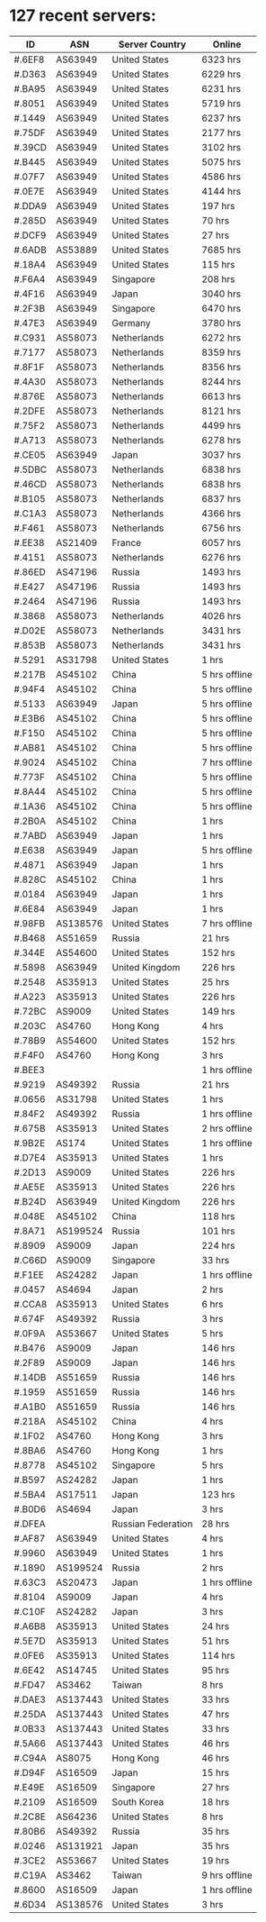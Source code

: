 # 127 recent servers:

| ID | ASN | Server Country | Online |
| ------ | ------ | ------ | ------ |
| #.6EF8 | AS63949 | United States | 6323 hrs |
| #.D363 | AS63949 | United States | 6229 hrs |
| #.BA95 | AS63949 | United States | 6231 hrs |
| #.8051 | AS63949 | United States | 5719 hrs |
| #.1449 | AS63949 | United States | 6237 hrs |
| #.75DF | AS63949 | United States | 2177 hrs |
| #.39CD | AS63949 | United States | 3102 hrs |
| #.B445 | AS63949 | United States | 5075 hrs |
| #.07F7 | AS63949 | United States | 4586 hrs |
| #.0E7E | AS63949 | United States | 4144 hrs |
| #.DDA9 | AS63949 | United States | 197 hrs |
| #.285D | AS63949 | United States | 70 hrs |
| #.DCF9 | AS63949 | United States | 27 hrs |
| #.6ADB | AS53889 | United States | 7685 hrs |
| #.18A4 | AS63949 | United States | 115 hrs |
| #.F6A4 | AS63949 | Singapore | 208 hrs |
| #.4F16 | AS63949 | Japan | 3040 hrs |
| #.2F3B | AS63949 | Singapore | 6470 hrs |
| #.47E3 | AS63949 | Germany | 3780 hrs |
| #.C931 | AS58073 | Netherlands | 6272 hrs |
| #.7177 | AS58073 | Netherlands | 8359 hrs |
| #.8F1F | AS58073 | Netherlands | 8356 hrs |
| #.4A30 | AS58073 | Netherlands | 8244 hrs |
| #.876E | AS58073 | Netherlands | 6613 hrs |
| #.2DFE | AS58073 | Netherlands | 8121 hrs |
| #.75F2 | AS58073 | Netherlands | 4499 hrs |
| #.A713 | AS58073 | Netherlands | 6278 hrs |
| #.CE05 | AS63949 | Japan | 3037 hrs |
| #.5DBC | AS58073 | Netherlands | 6838 hrs |
| #.46CD | AS58073 | Netherlands | 6838 hrs |
| #.B105 | AS58073 | Netherlands | 6837 hrs |
| #.C1A3 | AS58073 | Netherlands | 4366 hrs |
| #.F461 | AS58073 | Netherlands | 6756 hrs |
| #.EE38 | AS21409 | France | 6057 hrs |
| #.4151 | AS58073 | Netherlands | 6276 hrs |
| #.86ED | AS47196 | Russia | 1493 hrs |
| #.E427 | AS47196 | Russia | 1493 hrs |
| #.2464 | AS47196 | Russia | 1493 hrs |
| #.3868 | AS58073 | Netherlands | 4026 hrs |
| #.D02E | AS58073 | Netherlands | 3431 hrs |
| #.853B | AS58073 | Netherlands | 3431 hrs |
| #.5291 | AS31798 | United States | 1 hrs |
| #.217B | AS45102 | China | 5 hrs offline |
| #.94F4 | AS45102 | China | 5 hrs offline |
| #.5133 | AS63949 | Japan | 5 hrs offline |
| #.E3B6 | AS45102 | China | 5 hrs offline |
| #.F150 | AS45102 | China | 5 hrs offline |
| #.AB81 | AS45102 | China | 5 hrs offline |
| #.9024 | AS45102 | China | 7 hrs offline |
| #.773F | AS45102 | China | 5 hrs offline |
| #.8A44 | AS45102 | China | 5 hrs offline |
| #.1A36 | AS45102 | China | 5 hrs offline |
| #.2B0A | AS45102 | China | 1 hrs |
| #.7ABD | AS63949 | Japan | 1 hrs |
| #.E638 | AS63949 | Japan | 5 hrs offline |
| #.4871 | AS63949 | Japan | 1 hrs |
| #.828C | AS45102 | China | 1 hrs |
| #.0184 | AS63949 | Japan | 1 hrs |
| #.6E84 | AS63949 | Japan | 1 hrs |
| #.98FB | AS138576 | United States | 7 hrs offline |
| #.B468 | AS51659 | Russia | 21 hrs |
| #.344E | AS54600 | United States | 152 hrs |
| #.5898 | AS63949 | United Kingdom | 226 hrs |
| #.2548 | AS35913 | United States | 25 hrs |
| #.A223 | AS35913 | United States | 226 hrs |
| #.72BC | AS9009 | United States | 149 hrs |
| #.203C | AS4760 | Hong Kong | 4 hrs |
| #.78B9 | AS54600 | United States | 152 hrs |
| #.F4F0 | AS4760 | Hong Kong | 3 hrs |
| #.BEE3 |  |  | 1 hrs offline |
| #.9219 | AS49392 | Russia | 21 hrs |
| #.0656 | AS31798 | United States | 1 hrs |
| #.84F2 | AS49392 | Russia | 1 hrs offline |
| #.675B | AS35913 | United States | 2 hrs offline |
| #.9B2E | AS174 | United States | 1 hrs offline |
| #.D7E4 | AS35913 | United States | 1 hrs |
| #.2D13 | AS9009 | United States | 226 hrs |
| #.AE5E | AS35913 | United States | 226 hrs |
| #.B24D | AS63949 | United Kingdom | 226 hrs |
| #.048E | AS45102 | China | 118 hrs |
| #.8A71 | AS199524 | Russia | 101 hrs |
| #.8909 | AS9009 | Japan | 224 hrs |
| #.C66D | AS9009 | Singapore | 33 hrs |
| #.F1EE | AS24282 | Japan | 1 hrs offline |
| #.0457 | AS4694 | Japan | 2 hrs |
| #.CCA8 | AS35913 | United States | 6 hrs |
| #.674F | AS49392 | Russia | 3 hrs |
| #.0F9A | AS53667 | United States | 5 hrs |
| #.B476 | AS9009 | Japan | 146 hrs |
| #.2F89 | AS9009 | Japan | 146 hrs |
| #.14DB | AS51659 | Russia | 146 hrs |
| #.1959 | AS51659 | Russia | 146 hrs |
| #.A1B0 | AS51659 | Russia | 146 hrs |
| #.218A | AS45102 | China | 4 hrs |
| #.1F02 | AS4760 | Hong Kong | 3 hrs |
| #.8BA6 | AS4760 | Hong Kong | 1 hrs |
| #.8778 | AS45102 | Singapore | 5 hrs |
| #.B597 | AS24282 | Japan | 1 hrs |
| #.5BA4 | AS17511 | Japan | 123 hrs |
| #.B0D6 | AS4694 | Japan | 3 hrs |
| #.DFEA |  | Russian Federation | 28 hrs |
| #.AF87 | AS63949 | United States | 4 hrs |
| #.9960 | AS63949 | United States | 1 hrs |
| #.1890 | AS199524 | Russia | 2 hrs |
| #.63C3 | AS20473 | Japan | 1 hrs offline |
| #.8104 | AS9009 | Japan | 4 hrs |
| #.C10F | AS24282 | Japan | 3 hrs |
| #.A6B8 | AS35913 | United States | 24 hrs |
| #.5E7D | AS35913 | United States | 51 hrs |
| #.0FE6 | AS35913 | United States | 114 hrs |
| #.6E42 | AS14745 | United States | 95 hrs |
| #.FD47 | AS3462 | Taiwan | 8 hrs |
| #.DAE3 | AS137443 | United States | 33 hrs |
| #.25DA | AS137443 | United States | 47 hrs |
| #.0B33 | AS137443 | United States | 33 hrs |
| #.5A66 | AS137443 | United States | 46 hrs |
| #.C94A | AS8075 | Hong Kong | 46 hrs |
| #.D94F | AS16509 | Japan | 15 hrs |
| #.E49E | AS16509 | Singapore | 27 hrs |
| #.2109 | AS16509 | South Korea | 18 hrs |
| #.2C8E | AS64236 | United States | 8 hrs |
| #.80B6 | AS49392 | Russia | 35 hrs |
| #.0246 | AS131921 | Japan | 35 hrs |
| #.3CE2 | AS53667 | United States | 19 hrs |
| #.C19A | AS3462 | Taiwan | 9 hrs offline |
| #.8600 | AS16509 | Japan | 1 hrs offline |
| #.6D34 | AS138576 | United States | 3 hrs |

